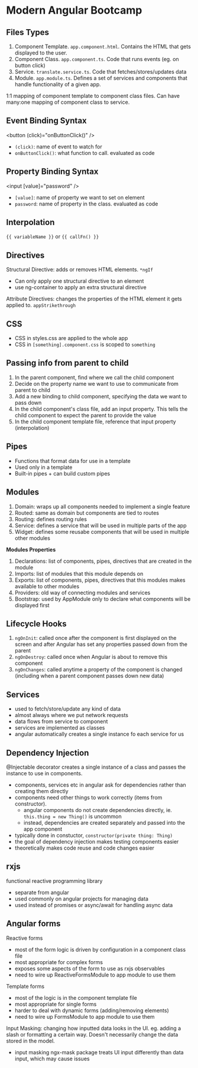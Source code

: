 # Modern Angular Bootcamp

## Files Types

1. Component Template. `app.component.html`. Contains the HTML that gets displayed to the user.
2. Component Class. `app.component.ts`. Code that runs events (eg. on button click)
3. Service. `translate.service.ts`. Code that fetches/stores/updates data
4. Module. `app.module.ts`. Defines a set of services and components that handle functionality of a given app.

1:1 mapping of component template to component class files. Can have many:one mapping of component class to service.

## Event Binding Syntax

<button (click)="onButtonClick()" />

- `(click)`: name of event to watch for
- `onButtonClick()`: what function to call. evaluated as code

## Property Binding Syntax

<input [value]="password" />

- `[value]`: name of property we want to set on element
- `password`: name of property in the class. evaluated as code

## Interpolation

`{{ variableName }}` or `{{ callFn() }}`

## Directives

Structural Directive: adds or removes HTML elements. `*ngIf`

- Can only apply one structural directive to an element
- use ng-container to apply an extra structural directive

Attribute Directives: changes the properties of the HTML element it gets applied to. `appStrikethrough`

## CSS

- CSS in styles.css are applied to the whole app
- CSS in `[something].component.css` is scoped to `something`

## Passing info from parent to child

1. In the parent component, find where we call the child component
2. Decide on the property name we want to use to communicate from parent to child
3. Add a new binding to child component, specifying the data we want to pass down
4. In the child component's class file, add an input property. This tells the child component to expect the parent to provide the value
5. In the child component template file, reference that input property (interpolation)

## Pipes

- Functions that format data for use in a template
- Used only in a template
- Built-in pipes + can build custom pipes

## Modules

1. Domain: wraps up all components needed to implement a single feature
2. Routed: same as domain but components are tied to routes
3. Routing: defines routing rules
4. Service: defines a service that will be used in multiple parts of the app
5. Widget: defines some reusabe components that will be used in multiple other modules

**Modules Properties**

1. Declarations: list of components, pipes, directives that are created in the module
2. Imports: list of modules that this module depends on
3. Exports: list of components, pipes, directives that this modules makes available to other modules
4. Providers: old way of connecting modules and services
5. Bootstrap: used by AppModule only to declare what components will be displayed first

## Lifecycle Hooks

1. `ngOnInit`: called once after the component is first displayed on the screen and after Angular has set any properties passed down from the parent
2. `ngOnDestroy`: called once when Angular is about to remove this component
3. `ngOnChanges`: called anytime a property of the component is changed (including when a parent component passes down new data)

## Services

- used to fetch/store/update any kind of data
- almost always where we put network requests
- data flows from service to component
- services are implemented as classes
- angular automatically creates a single instance fo each service for us

## Dependency Injection

@Injectable decorator creates a single instance of a class and passes the instance to use in components.

- components, services etc in angular ask for dependencies rather than creating them directly
- components need other things to work correctly (items from constructor).
  - angular components do not create dependencies directly, ie. `this.thing = new Thing()` is uncommon
  - instead, dependencies are created separately and passed into the app component
- typically done in constuctor, `constructor(private thing: Thing)`
- the goal of dependency injection makes testing components easier
- theoretically makes code reuse and code changes easier

## rxjs

functional reactive programming library

- separate from angular
- used commonly on angular projects for managing data
- used instead of promises or async/await for handling async data

## Angular forms

Reactive forms

- most of the form logic is driven by configuration in a component class file
- most appropriate for complex forms
- exposes some aspects of the form to use as rxjs observables
- need to wire up ReactiveFormsModule to app module to use them

Template forms

- most of the logic is in the component template file
- most appropriate for single forms
- harder to deal with dynamic forms (adding/removing elements)
- need to wire up FormsModule to app module to use them

Input Masking: changing how inputted data looks in the UI. eg. adding a slash or formatting a certain way. Doesn't necessarily change the data stored in the model.

- input masking ngx-mask package treats UI input differently than data input, which may cause issues
